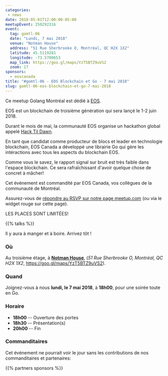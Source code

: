 ```yaml
---
categories:
 - news
date: 2018-05-01T12:00:00-05:00
meetupEvent: 250292316
event:
  tag: gomtl-06
  date: "Lundi, 7 mai 2018"
  venue: "Notman House"
  address: "51 Rue Sherbrooke O, Montréal, QC H2X 1X2"
  latitude: 45.5119281
  longitude: -73.5700653
  map_link: https://goo.gl/maps/YzT5BTZ9uVS2
  zoom: 17
sponsors:
  - eoscanada
title: "#gomtl-06 - EOS Blockchain et Go - 7 mai 2018"
slug: gomtl-06-eos-blockchain-et-go-7-mai-2018
---
```


Ce meetup Golang Montréal est dédié à [EOS](https://eos.io).

EOS est un blockchain de troisième génération qui sera lançé le 1-2 juin 2018.

Durant le mois de mai, la communauté EOS organise un hackathon global appelé
[Hack Til Dawn](https://hack-til-dawn.com/).

En tant que candidat comme producteur de blocs et leader en technologie
blockchain, EOS Canada a développé une librairie Go qui gère les intéractions
avec tous les aspects du blockchain EOS.

Comme vous le savez, le rapport signal sur bruit est très faible dans l'espace
blockchain. Ce sera rafraîchissant d'avoir quelque chose de concret à mâcher!

Cet événement est commandité par EOS Canada, vos collègues de la communauté de
Montréal.

Assurez-vous de [répondre au RSVP sur notre page meetup.com](http://www.meetup.com/fr-FR/GolangMontreal/events/250292316/) (ou via le widget rouge sur cette page).

LES PLACES SONT LIMITÉES!

<!--more-->

{{% talks %}}

Il y aura à manger et à boire.  Arrivez tôt !


### Où

Au troisième étage, à [**Notman House**](http://notman.org/event-space/), (_51 Rue Sherbrooke O, Montréal, QC H2X 1X2_, https://goo.gl/maps/YzT5BTZ9uVS2).


### Quand

Joignez-vous à nous **lundi, le 7 mai 2018**, à **18h00**, pour une soirée toute
en Go.


### Horaire

* **18h00** -- Ouverture des portes
* **18h30** -- Présentation(s)
* **20h00** -- Fin


### Commanditaires

Cet événement ne pourrait voir le jour sans les contributions de nos
commanditaires et partenaires:

{{% partners sponsors %}}
